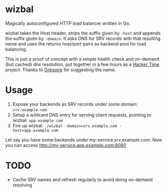 wizbal
======

Magically autoconfigured HTTP load balancer written in Go.

wizbal takes the Host header, strips the suffix given by `-host` and
appends the suffix given by `-domain`. It asks DNS for SRV records
with that resulting name and uses the returns host/port pairs as
backend pool for load balancing.

This is just a proof of concept with a simple health check and
on-demand (but cached) dns resolution, put together in a few hours
as a [Hacker Time](http://backstage.soundcloud.com/2011/12/stop-hacker-time/)
project. Thanks to [Grégoire](http://soundcloud.com/greguar) for
suggesting the name.


# Usage

1. Expose your backends as SRV records under some domain: `srv.example.com`
2. Setup a wildcard DNS entry for serving client requests, pointing to wizbal: `app.example.com`
3. Fire up wizbal: `./wizbal -domain=srv.example.com -host=app.example.com`

Let say you have some backends under my-service.srv.example.com. Now you can access http://my-service.app.example.com:8080


# TODO
- Cache SRV names and refresh regularly to avoid doing on-demand resolving
